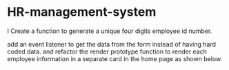 # HR-management-system

I Create a function to generate a unique four digits employee id number.

add an event listener to get the data from the form instead of having hard coded data.
and refactor the render prototype function to render each employee information in a separate card in the home page as shown below.